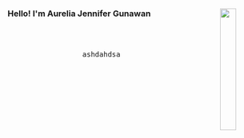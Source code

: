 <div align="center">
<img src="img\hsy.jpg" width="25%" align="right" />
<h3 align="left"> Hello! I'm Aurelia Jennifer Gunawan </h2>
<br><br>
<pre>
ashdahdsa
<pre>
</div>